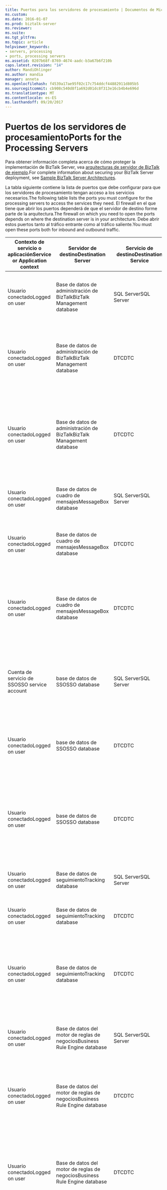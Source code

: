 ```yaml
---
title: Puertos para los servidores de procesamiento | Documentos de Microsoft
ms.custom: 
ms.date: 2016-01-07
ms.prod: biztalk-server
ms.reviewer: 
ms.suite: 
ms.tgt_pltfrm: 
ms.topic: article
helpviewer_keywords:
- servers, processing
- ports, processing servers
ms.assetid: 0207b68f-8769-4674-aadc-b3a67b6f210b
caps.latest.revision: "14"
author: MandiOhlinger
ms.author: mandia
manager: anneta
ms.openlocfilehash: f4539a17ae95f02c17c754ddcf44882911d805b5
ms.sourcegitcommit: cb908c540d8f1a692d01dc8f313e16cb4b4e696d
ms.translationtype: MT
ms.contentlocale: es-ES
ms.lasthandoff: 09/20/2017
---
```

# <a name="ports-for-the-processing-servers"></a><span data-ttu-id="11182-102">Puertos de los servidores de procesamiento</span><span class="sxs-lookup"><span data-stu-id="11182-102">Ports for the Processing Servers</span></span>
<span data-ttu-id="11182-103">Para obtener información completa acerca de cómo proteger la implementación de BizTalk Server, vea [arquitecturas de servidor de BizTalk de ejemplo](../core/sample-biztalk-server-architectures.md).</span><span class="sxs-lookup"><span data-stu-id="11182-103">For complete information about securing your BizTalk Server deployment, see [Sample BizTalk Server Architectures](../core/sample-biztalk-server-architectures.md).</span></span>  
  
 <span data-ttu-id="11182-104">La tabla siguiente contiene la lista de puertos que debe configurar para que los servidores de procesamiento tengan acceso a los servicios necesarios.</span><span class="sxs-lookup"><span data-stu-id="11182-104">The following table lists the ports you must configure for the processing servers to access the services they need.</span></span> <span data-ttu-id="11182-105">El firewall en el que tiene que abrir los puertos dependerá de que el servidor de destino forme parte de la arquitectura.</span><span class="sxs-lookup"><span data-stu-id="11182-105">The firewall on which you need to open the ports depends on where the destination server is in your architecture.</span></span> <span data-ttu-id="11182-106">Debe abrir estos puertos tanto al tráfico entrante como al tráfico saliente.</span><span class="sxs-lookup"><span data-stu-id="11182-106">You must open these ports both for inbound and outbound traffic.</span></span>  
  
|<span data-ttu-id="11182-107">Contexto de servicio o aplicación</span><span class="sxs-lookup"><span data-stu-id="11182-107">Service or Application context</span></span>|<span data-ttu-id="11182-108">Servidor de destino</span><span class="sxs-lookup"><span data-stu-id="11182-108">Destination Server</span></span>|<span data-ttu-id="11182-109">Servicio de destino</span><span class="sxs-lookup"><span data-stu-id="11182-109">Destination Service</span></span>|<span data-ttu-id="11182-110">Puerto</span><span class="sxs-lookup"><span data-stu-id="11182-110">Port</span></span>|<span data-ttu-id="11182-111">Protocolo</span><span class="sxs-lookup"><span data-stu-id="11182-111">Protocol</span></span>|<span data-ttu-id="11182-112">Razón</span><span class="sxs-lookup"><span data-stu-id="11182-112">Reason</span></span>|  
|------------------------------------|------------------------|-------------------------|----------|--------------|------------|  
|<span data-ttu-id="11182-113">Usuario conectado</span><span class="sxs-lookup"><span data-stu-id="11182-113">Logged on user</span></span>|<span data-ttu-id="11182-114">Base de datos de administración de BizTalk</span><span class="sxs-lookup"><span data-stu-id="11182-114">BizTalk Management database</span></span>|<span data-ttu-id="11182-115">SQL Server</span><span class="sxs-lookup"><span data-stu-id="11182-115">SQL Server</span></span>|<span data-ttu-id="11182-116">1433</span><span class="sxs-lookup"><span data-stu-id="11182-116">1433</span></span>|<span data-ttu-id="11182-117">TCP</span><span class="sxs-lookup"><span data-stu-id="11182-117">TCP</span></span>|<span data-ttu-id="11182-118">Crear y configurar la base de datos de administración de BizTalk</span><span class="sxs-lookup"><span data-stu-id="11182-118">To create and configure the BizTalk Management database</span></span>|  
|<span data-ttu-id="11182-119">Usuario conectado</span><span class="sxs-lookup"><span data-stu-id="11182-119">Logged on user</span></span>|<span data-ttu-id="11182-120">Base de datos de administración de BizTalk</span><span class="sxs-lookup"><span data-stu-id="11182-120">BizTalk Management database</span></span>|<span data-ttu-id="11182-121">DTC</span><span class="sxs-lookup"><span data-stu-id="11182-121">DTC</span></span>|<span data-ttu-id="11182-122">135</span><span class="sxs-lookup"><span data-stu-id="11182-122">135</span></span>|<span data-ttu-id="11182-123">TCP</span><span class="sxs-lookup"><span data-stu-id="11182-123">TCP</span></span>|<span data-ttu-id="11182-124">Transacción de conexión a SQL Server para crear, configurar y actualizar la base de datos</span><span class="sxs-lookup"><span data-stu-id="11182-124">Transacted connection to SQL Server to create, configure, and update the database</span></span>|  
|<span data-ttu-id="11182-125">Usuario conectado</span><span class="sxs-lookup"><span data-stu-id="11182-125">Logged on user</span></span>|<span data-ttu-id="11182-126">Base de datos de administración de BizTalk</span><span class="sxs-lookup"><span data-stu-id="11182-126">BizTalk Management database</span></span>|<span data-ttu-id="11182-127">DTC</span><span class="sxs-lookup"><span data-stu-id="11182-127">DTC</span></span>|<span data-ttu-id="11182-128">50000-50200</span><span class="sxs-lookup"><span data-stu-id="11182-128">50000-50200</span></span>|<span data-ttu-id="11182-129">TCP</span><span class="sxs-lookup"><span data-stu-id="11182-129">TCP</span></span>|<span data-ttu-id="11182-130">Puertos RPC secundarios **Nota:** puede que necesite abrir más puertos RPC secundarios según la carga del servidor.</span><span class="sxs-lookup"><span data-stu-id="11182-130">Secondary RPC ports **Note:**  You may need to open more secondary RPC ports depending on your server load.</span></span>|  
|<span data-ttu-id="11182-131">Usuario conectado</span><span class="sxs-lookup"><span data-stu-id="11182-131">Logged on user</span></span>|<span data-ttu-id="11182-132">Base de datos de cuadro de mensajes</span><span class="sxs-lookup"><span data-stu-id="11182-132">MessageBox database</span></span>|<span data-ttu-id="11182-133">SQL Server</span><span class="sxs-lookup"><span data-stu-id="11182-133">SQL Server</span></span>|<span data-ttu-id="11182-134">1433</span><span class="sxs-lookup"><span data-stu-id="11182-134">1433</span></span>|<span data-ttu-id="11182-135">TCP</span><span class="sxs-lookup"><span data-stu-id="11182-135">TCP</span></span>|<span data-ttu-id="11182-136">Crear y configurar la base de datos de cuadro de mensajes</span><span class="sxs-lookup"><span data-stu-id="11182-136">To create and configure the MessageBox database</span></span>|  
|<span data-ttu-id="11182-137">Usuario conectado</span><span class="sxs-lookup"><span data-stu-id="11182-137">Logged on user</span></span>|<span data-ttu-id="11182-138">Base de datos de cuadro de mensajes</span><span class="sxs-lookup"><span data-stu-id="11182-138">MessageBox database</span></span>|<span data-ttu-id="11182-139">DTC</span><span class="sxs-lookup"><span data-stu-id="11182-139">DTC</span></span>|<span data-ttu-id="11182-140">135</span><span class="sxs-lookup"><span data-stu-id="11182-140">135</span></span>|<span data-ttu-id="11182-141">TCP</span><span class="sxs-lookup"><span data-stu-id="11182-141">TCP</span></span>|<span data-ttu-id="11182-142">Transacción de conexión a SQL Server para crear el host</span><span class="sxs-lookup"><span data-stu-id="11182-142">Transacted connection to SQL Server to create the host</span></span>|  
|<span data-ttu-id="11182-143">Usuario conectado</span><span class="sxs-lookup"><span data-stu-id="11182-143">Logged on user</span></span>|<span data-ttu-id="11182-144">Base de datos de cuadro de mensajes</span><span class="sxs-lookup"><span data-stu-id="11182-144">MessageBox database</span></span>|<span data-ttu-id="11182-145">DTC</span><span class="sxs-lookup"><span data-stu-id="11182-145">DTC</span></span>|<span data-ttu-id="11182-146">50000-50200</span><span class="sxs-lookup"><span data-stu-id="11182-146">50000-50200</span></span>|<span data-ttu-id="11182-147">TCP</span><span class="sxs-lookup"><span data-stu-id="11182-147">TCP</span></span>|<span data-ttu-id="11182-148">Puertos RPC secundarios **Nota:** puede que necesite abrir más puertos RPC secundarios según la carga del servidor.</span><span class="sxs-lookup"><span data-stu-id="11182-148">Secondary RPC ports **Note:**  You may need to open more secondary RPC ports depending on your server load.</span></span>|  
|<span data-ttu-id="11182-149">Cuenta de servicio de SSO</span><span class="sxs-lookup"><span data-stu-id="11182-149">SSO service account</span></span>|<span data-ttu-id="11182-150">base de datos de SSO</span><span class="sxs-lookup"><span data-stu-id="11182-150">SSO database</span></span>|<span data-ttu-id="11182-151">SQL Server</span><span class="sxs-lookup"><span data-stu-id="11182-151">SQL Server</span></span>|<span data-ttu-id="11182-152">1433</span><span class="sxs-lookup"><span data-stu-id="11182-152">1433</span></span>|<span data-ttu-id="11182-153">TCP</span><span class="sxs-lookup"><span data-stu-id="11182-153">TCP</span></span>|<span data-ttu-id="11182-154">Para que el inicio de sesión único (SSO) empresarial se conecte a la base de datos de SSO</span><span class="sxs-lookup"><span data-stu-id="11182-154">For the Enterprise Single Sign-On service to connect to the SSO database</span></span>|  
|<span data-ttu-id="11182-155">Usuario conectado</span><span class="sxs-lookup"><span data-stu-id="11182-155">Logged on user</span></span>|<span data-ttu-id="11182-156">base de datos de SSO</span><span class="sxs-lookup"><span data-stu-id="11182-156">SSO database</span></span>|<span data-ttu-id="11182-157">DTC</span><span class="sxs-lookup"><span data-stu-id="11182-157">DTC</span></span>|<span data-ttu-id="11182-158">135</span><span class="sxs-lookup"><span data-stu-id="11182-158">135</span></span>|<span data-ttu-id="11182-159">TCP</span><span class="sxs-lookup"><span data-stu-id="11182-159">TCP</span></span>|<span data-ttu-id="11182-160">Transacción de conexión a SQL Server para conectarse a la base de datos de SSO</span><span class="sxs-lookup"><span data-stu-id="11182-160">Transacted connection to SQL Server to connect to the SSO database</span></span>|  
|<span data-ttu-id="11182-161">Usuario conectado</span><span class="sxs-lookup"><span data-stu-id="11182-161">Logged on user</span></span>|<span data-ttu-id="11182-162">base de datos de SSO</span><span class="sxs-lookup"><span data-stu-id="11182-162">SSO database</span></span>|<span data-ttu-id="11182-163">DTC</span><span class="sxs-lookup"><span data-stu-id="11182-163">DTC</span></span>|<span data-ttu-id="11182-164">50000-50200</span><span class="sxs-lookup"><span data-stu-id="11182-164">50000-50200</span></span>|<span data-ttu-id="11182-165">TCP</span><span class="sxs-lookup"><span data-stu-id="11182-165">TCP</span></span>|<span data-ttu-id="11182-166">Puertos RPC secundarios **Nota:** puede que necesite abrir más puertos RPC secundarios según la carga del servidor.</span><span class="sxs-lookup"><span data-stu-id="11182-166">Secondary RPC ports **Note:**  You may need to open more secondary RPC ports depending on your server load.</span></span>|  
|<span data-ttu-id="11182-167">Usuario conectado</span><span class="sxs-lookup"><span data-stu-id="11182-167">Logged on user</span></span>|<span data-ttu-id="11182-168">Base de datos de seguimiento</span><span class="sxs-lookup"><span data-stu-id="11182-168">Tracking database</span></span>|<span data-ttu-id="11182-169">SQL Server</span><span class="sxs-lookup"><span data-stu-id="11182-169">SQL Server</span></span>|<span data-ttu-id="11182-170">1433</span><span class="sxs-lookup"><span data-stu-id="11182-170">1433</span></span>|<span data-ttu-id="11182-171">TCP</span><span class="sxs-lookup"><span data-stu-id="11182-171">TCP</span></span>|<span data-ttu-id="11182-172">Crear y configurar la base de datos de seguimiento</span><span class="sxs-lookup"><span data-stu-id="11182-172">To create and configure the Tracking database</span></span>|  
|<span data-ttu-id="11182-173">Usuario conectado</span><span class="sxs-lookup"><span data-stu-id="11182-173">Logged on user</span></span>|<span data-ttu-id="11182-174">Base de datos de seguimiento</span><span class="sxs-lookup"><span data-stu-id="11182-174">Tracking database</span></span>|<span data-ttu-id="11182-175">DTC</span><span class="sxs-lookup"><span data-stu-id="11182-175">DTC</span></span>|<span data-ttu-id="11182-176">135</span><span class="sxs-lookup"><span data-stu-id="11182-176">135</span></span>|<span data-ttu-id="11182-177">TCP</span><span class="sxs-lookup"><span data-stu-id="11182-177">TCP</span></span>|<span data-ttu-id="11182-178">Transacción de conexión a SQL Server</span><span class="sxs-lookup"><span data-stu-id="11182-178">Transacted connection to SQL Server</span></span>|  
|<span data-ttu-id="11182-179">Usuario conectado</span><span class="sxs-lookup"><span data-stu-id="11182-179">Logged on user</span></span>|<span data-ttu-id="11182-180">Base de datos de seguimiento</span><span class="sxs-lookup"><span data-stu-id="11182-180">Tracking database</span></span>|<span data-ttu-id="11182-181">DTC</span><span class="sxs-lookup"><span data-stu-id="11182-181">DTC</span></span>|<span data-ttu-id="11182-182">50000-50200</span><span class="sxs-lookup"><span data-stu-id="11182-182">50000-50200</span></span>|<span data-ttu-id="11182-183">TCP</span><span class="sxs-lookup"><span data-stu-id="11182-183">TCP</span></span>|<span data-ttu-id="11182-184">Puertos RPC secundarios **Nota:** puede que necesite abrir más puertos RPC secundarios según la carga del servidor.</span><span class="sxs-lookup"><span data-stu-id="11182-184">Secondary RPC ports **Note:**  You may need to open more secondary RPC ports depending on your server load.</span></span>|  
|<span data-ttu-id="11182-185">Usuario conectado</span><span class="sxs-lookup"><span data-stu-id="11182-185">Logged on user</span></span>|<span data-ttu-id="11182-186">Base de datos del motor de reglas de negocios</span><span class="sxs-lookup"><span data-stu-id="11182-186">Business Rule Engine database</span></span>|<span data-ttu-id="11182-187">SQL Server</span><span class="sxs-lookup"><span data-stu-id="11182-187">SQL Server</span></span>|<span data-ttu-id="11182-188">1433</span><span class="sxs-lookup"><span data-stu-id="11182-188">1433</span></span>|<span data-ttu-id="11182-189">TCP</span><span class="sxs-lookup"><span data-stu-id="11182-189">TCP</span></span>|<span data-ttu-id="11182-190">Crear y configurar la base de datos del motor de reglas de negocios</span><span class="sxs-lookup"><span data-stu-id="11182-190">To create and configure the Business Rule Engine database</span></span>|  
|<span data-ttu-id="11182-191">Usuario conectado</span><span class="sxs-lookup"><span data-stu-id="11182-191">Logged on user</span></span>|<span data-ttu-id="11182-192">Base de datos del motor de reglas de negocios</span><span class="sxs-lookup"><span data-stu-id="11182-192">Business Rule Engine database</span></span>|<span data-ttu-id="11182-193">DTC</span><span class="sxs-lookup"><span data-stu-id="11182-193">DTC</span></span>|<span data-ttu-id="11182-194">135</span><span class="sxs-lookup"><span data-stu-id="11182-194">135</span></span>|<span data-ttu-id="11182-195">TCP</span><span class="sxs-lookup"><span data-stu-id="11182-195">TCP</span></span>|<span data-ttu-id="11182-196">Transacción de conexión a SQL Server para crear, configurar y actualizar la base de datos</span><span class="sxs-lookup"><span data-stu-id="11182-196">Transacted connection to SQL Server to create, configure, and update the database</span></span>|  
|<span data-ttu-id="11182-197">Usuario conectado</span><span class="sxs-lookup"><span data-stu-id="11182-197">Logged on user</span></span>|<span data-ttu-id="11182-198">Base de datos del motor de reglas de negocios</span><span class="sxs-lookup"><span data-stu-id="11182-198">Business Rule Engine database</span></span>|<span data-ttu-id="11182-199">DTC</span><span class="sxs-lookup"><span data-stu-id="11182-199">DTC</span></span>|<span data-ttu-id="11182-200">50000-50200</span><span class="sxs-lookup"><span data-stu-id="11182-200">50000-50200</span></span>|<span data-ttu-id="11182-201">TCP</span><span class="sxs-lookup"><span data-stu-id="11182-201">TCP</span></span>|<span data-ttu-id="11182-202">Puertos RPC secundarios **Nota:** puede que necesite abrir más puertos RPC secundarios según la carga del servidor.</span><span class="sxs-lookup"><span data-stu-id="11182-202">Secondary RPC ports **Note:**  You may need to open more secondary RPC ports depending on your server load.</span></span>|  
|<span data-ttu-id="11182-203">Usuario conectado</span><span class="sxs-lookup"><span data-stu-id="11182-203">Logged on user</span></span>|<span data-ttu-id="11182-204">Base de datos de análisis de BAM</span><span class="sxs-lookup"><span data-stu-id="11182-204">BAM Analysis database</span></span>|<span data-ttu-id="11182-205">OLAP</span><span class="sxs-lookup"><span data-stu-id="11182-205">OLAP</span></span>|<span data-ttu-id="11182-206">2393</span><span class="sxs-lookup"><span data-stu-id="11182-206">2393</span></span>|<span data-ttu-id="11182-207">TCP</span><span class="sxs-lookup"><span data-stu-id="11182-207">TCP</span></span>|<span data-ttu-id="11182-208">Para actualizar y recuperar información de la base de datos de análisis de SAE</span><span class="sxs-lookup"><span data-stu-id="11182-208">To update and retrieve information from the BAM Analysis database</span></span>|  
|<span data-ttu-id="11182-209">Usuario conectado</span><span class="sxs-lookup"><span data-stu-id="11182-209">Logged on user</span></span>|<span data-ttu-id="11182-210">Base de datos de análisis de BAM</span><span class="sxs-lookup"><span data-stu-id="11182-210">BAM Analysis database</span></span>|<span data-ttu-id="11182-211">Sistema de archivos de servidor OLAP</span><span class="sxs-lookup"><span data-stu-id="11182-211">OLAP Server File system</span></span>|<span data-ttu-id="11182-212">445</span><span class="sxs-lookup"><span data-stu-id="11182-212">445</span></span>|<span data-ttu-id="11182-213">TCP</span><span class="sxs-lookup"><span data-stu-id="11182-213">TCP</span></span>|<span data-ttu-id="11182-214">Para crear el archivo de datos OLAP (.mdb) en el equipo remoto</span><span class="sxs-lookup"><span data-stu-id="11182-214">To create the OLAP data file (.mdb) on the remote computer</span></span>|  
|<span data-ttu-id="11182-215">Usuario conectado</span><span class="sxs-lookup"><span data-stu-id="11182-215">Logged on user</span></span>|<span data-ttu-id="11182-216">Base de datos de análisis de BAM</span><span class="sxs-lookup"><span data-stu-id="11182-216">BAM Analysis database</span></span>|<span data-ttu-id="11182-217">OLAP</span><span class="sxs-lookup"><span data-stu-id="11182-217">OLAP</span></span>|<span data-ttu-id="11182-218">2725</span><span class="sxs-lookup"><span data-stu-id="11182-218">2725</span></span>|<span data-ttu-id="11182-219">TCP</span><span class="sxs-lookup"><span data-stu-id="11182-219">TCP</span></span>|<span data-ttu-id="11182-220">Para la recuperación de datos para el análisis (informes de tabla dinámica)</span><span class="sxs-lookup"><span data-stu-id="11182-220">For data retrieval for analysis (PivotTable reports)</span></span>|  
|<span data-ttu-id="11182-221">Usuario conectado</span><span class="sxs-lookup"><span data-stu-id="11182-221">Logged on user</span></span>|<span data-ttu-id="11182-222">Base de datos de análisis de BizTalk</span><span class="sxs-lookup"><span data-stu-id="11182-222">BizTalk Analysis database</span></span>|<span data-ttu-id="11182-223">OLAP</span><span class="sxs-lookup"><span data-stu-id="11182-223">OLAP</span></span>|<span data-ttu-id="11182-224">2393</span><span class="sxs-lookup"><span data-stu-id="11182-224">2393</span></span>|<span data-ttu-id="11182-225">TCP</span><span class="sxs-lookup"><span data-stu-id="11182-225">TCP</span></span>|<span data-ttu-id="11182-226">Para crear y configurar la base de datos de análisis de BizTalk **Nota:** los servidores de procesamiento necesitan para conectarse a esta base de datos sólo cuando se ejecuta el Administrador de configuración de BizTalk.</span><span class="sxs-lookup"><span data-stu-id="11182-226">To create and configure the BizTalk Analysis database **Note:**  The processing servers need to connect to this database only when you run the BizTalk Configuration Manager.</span></span>|  
|<span data-ttu-id="11182-227">Usuario conectado</span><span class="sxs-lookup"><span data-stu-id="11182-227">Logged on user</span></span>|<span data-ttu-id="11182-228">Base de datos de análisis de BizTalk</span><span class="sxs-lookup"><span data-stu-id="11182-228">BizTalk Analysis database</span></span>|<span data-ttu-id="11182-229">Sistema de archivos de servidor OLAP</span><span class="sxs-lookup"><span data-stu-id="11182-229">OLAP Server File system</span></span>|<span data-ttu-id="11182-230">445</span><span class="sxs-lookup"><span data-stu-id="11182-230">445</span></span>|<span data-ttu-id="11182-231">TCP</span><span class="sxs-lookup"><span data-stu-id="11182-231">TCP</span></span>|<span data-ttu-id="11182-232">Para crear el archivo de datos OLAP (.mdb) en el equipo remoto **Nota:** los servidores de procesamiento necesitan para conectarse a esta base de datos sólo cuando se ejecuta el Administrador de configuración de BizTalk.</span><span class="sxs-lookup"><span data-stu-id="11182-232">To create the OLAP data file (.mdb) on the remote computer **Note:**  The processing servers need to connect to this database only when you run the BizTalk Configuration Manager.</span></span>|  
|<span data-ttu-id="11182-233">Usuario conectado</span><span class="sxs-lookup"><span data-stu-id="11182-233">Logged on user</span></span>|<span data-ttu-id="11182-234">Base de datos de análisis de BizTalk</span><span class="sxs-lookup"><span data-stu-id="11182-234">BizTalk Analysis database</span></span>|<span data-ttu-id="11182-235">OLAP</span><span class="sxs-lookup"><span data-stu-id="11182-235">OLAP</span></span>|<span data-ttu-id="11182-236">2725</span><span class="sxs-lookup"><span data-stu-id="11182-236">2725</span></span>|<span data-ttu-id="11182-237">TCP</span><span class="sxs-lookup"><span data-stu-id="11182-237">TCP</span></span>|<span data-ttu-id="11182-238">Crear y configurar la base de datos y recuperar datos para el análisis (informes de tabla dinámica)</span><span class="sxs-lookup"><span data-stu-id="11182-238">To create and configure the database, and to retrieve data for analysis (PivotTable reports)</span></span>|  
|<span data-ttu-id="11182-239">Cuenta de servicio de inicio de sesión único (SSO)</span><span class="sxs-lookup"><span data-stu-id="11182-239">Single Sign-On service account</span></span>|<span data-ttu-id="11182-240">Servidor secreto principal</span><span class="sxs-lookup"><span data-stu-id="11182-240">Master secret server</span></span>|<span data-ttu-id="11182-241">RPC</span><span class="sxs-lookup"><span data-stu-id="11182-241">RPC</span></span>|<span data-ttu-id="11182-242">135</span><span class="sxs-lookup"><span data-stu-id="11182-242">135</span></span>|<span data-ttu-id="11182-243">TCP</span><span class="sxs-lookup"><span data-stu-id="11182-243">TCP</span></span>|<span data-ttu-id="11182-244">Transacción de conexión a SQL Server para que el servicio SSO se conecte al servidor secreto principal</span><span class="sxs-lookup"><span data-stu-id="11182-244">Transacted connection to SQL Server for the SSO service to connect to the master secret server</span></span>|  
|<span data-ttu-id="11182-245">Cuenta de servicio de inicio de sesión único (SSO)</span><span class="sxs-lookup"><span data-stu-id="11182-245">Single Sign-On service account</span></span>|<span data-ttu-id="11182-246">Servidor secreto principal</span><span class="sxs-lookup"><span data-stu-id="11182-246">Master secret server</span></span>|<span data-ttu-id="11182-247">RPC secundario</span><span class="sxs-lookup"><span data-stu-id="11182-247">Secondary RPC</span></span>|<span data-ttu-id="11182-248">50000-50200</span><span class="sxs-lookup"><span data-stu-id="11182-248">50000-50200</span></span>|<span data-ttu-id="11182-249">TCP</span><span class="sxs-lookup"><span data-stu-id="11182-249">TCP</span></span>|<span data-ttu-id="11182-250">Puertos RPC secundarios para que el servicio SSO se conecte al servidor secreto principal.</span><span class="sxs-lookup"><span data-stu-id="11182-250">Secondary RPC ports for the SSO service to connect to the master secret server.</span></span> <span data-ttu-id="11182-251">**Nota:** puede que necesite abrir más puertos RPC secundarios según la carga del servidor.</span><span class="sxs-lookup"><span data-stu-id="11182-251">**Note:**  You may need to open more secondary RPC ports depending on your server load.</span></span>|  
|<span data-ttu-id="11182-252">Cuenta de servicio de una instancia de host de BizTalk</span><span class="sxs-lookup"><span data-stu-id="11182-252">Service account for a BizTalk Host instance</span></span>|<span data-ttu-id="11182-253">Base de datos de cuadro de mensajes</span><span class="sxs-lookup"><span data-stu-id="11182-253">MessageBox database</span></span>|<span data-ttu-id="11182-254">SQL Server</span><span class="sxs-lookup"><span data-stu-id="11182-254">SQL Server</span></span>|<span data-ttu-id="11182-255">1433</span><span class="sxs-lookup"><span data-stu-id="11182-255">1433</span></span>|<span data-ttu-id="11182-256">TCP</span><span class="sxs-lookup"><span data-stu-id="11182-256">TCP</span></span>|<span data-ttu-id="11182-257">Actualizar y recuperar información de la base de datos durante las operaciones de tiempo de ejecución</span><span class="sxs-lookup"><span data-stu-id="11182-257">To update and retrieve information from the database during run time operations</span></span>|  
|<span data-ttu-id="11182-258">Cuenta de servicio de una instancia de host de BizTalk</span><span class="sxs-lookup"><span data-stu-id="11182-258">Service account for a BizTalk Host instance</span></span>|<span data-ttu-id="11182-259">Base de datos de administración de BizTalk</span><span class="sxs-lookup"><span data-stu-id="11182-259">BizTalk Management database</span></span>|<span data-ttu-id="11182-260">SQL Server</span><span class="sxs-lookup"><span data-stu-id="11182-260">SQL Server</span></span>|<span data-ttu-id="11182-261">1433</span><span class="sxs-lookup"><span data-stu-id="11182-261">1433</span></span>|<span data-ttu-id="11182-262">TCP</span><span class="sxs-lookup"><span data-stu-id="11182-262">TCP</span></span>|<span data-ttu-id="11182-263">Actualizar y recuperar información de la base de datos durante las operaciones de tiempo de ejecución</span><span class="sxs-lookup"><span data-stu-id="11182-263">To update and retrieve information from the database during run time operations</span></span>|  
|<span data-ttu-id="11182-264">Cuenta de servicio de una instancia de host de BizTalk</span><span class="sxs-lookup"><span data-stu-id="11182-264">Service account for a BizTalk Host instance</span></span>|<span data-ttu-id="11182-265">base de datos de SSO</span><span class="sxs-lookup"><span data-stu-id="11182-265">SSO database</span></span>|<span data-ttu-id="11182-266">SQL Server</span><span class="sxs-lookup"><span data-stu-id="11182-266">SQL Server</span></span>|<span data-ttu-id="11182-267">1433</span><span class="sxs-lookup"><span data-stu-id="11182-267">1433</span></span>|<span data-ttu-id="11182-268">TCP</span><span class="sxs-lookup"><span data-stu-id="11182-268">TCP</span></span>|<span data-ttu-id="11182-269">Actualizar y recuperar información de la base de datos durante las operaciones de tiempo de ejecución</span><span class="sxs-lookup"><span data-stu-id="11182-269">To update and retrieve information from the database during run time operations</span></span>|  
|<span data-ttu-id="11182-270">Cuenta de servicio de una instancia de host de BizTalk</span><span class="sxs-lookup"><span data-stu-id="11182-270">Service account for a BizTalk Host instance</span></span>|<span data-ttu-id="11182-271">Base de datos de seguimiento</span><span class="sxs-lookup"><span data-stu-id="11182-271">Tracking database</span></span>|<span data-ttu-id="11182-272">SQL Server</span><span class="sxs-lookup"><span data-stu-id="11182-272">SQL Server</span></span>|<span data-ttu-id="11182-273">1433</span><span class="sxs-lookup"><span data-stu-id="11182-273">1433</span></span>|<span data-ttu-id="11182-274">TCP</span><span class="sxs-lookup"><span data-stu-id="11182-274">TCP</span></span>|<span data-ttu-id="11182-275">Actualizar y recuperar información de la base de datos durante las operaciones de tiempo de ejecución</span><span class="sxs-lookup"><span data-stu-id="11182-275">To update and retrieve information from the database during run time operations</span></span>|  
  
## <a name="see-also"></a><span data-ttu-id="11182-276">Vea también</span><span class="sxs-lookup"><span data-stu-id="11182-276">See Also</span></span>  
 <span data-ttu-id="11182-277">[Convenciones de nomenclatura de servidores](../core/server-naming-conventions.md) </span><span class="sxs-lookup"><span data-stu-id="11182-277">[Server Naming Conventions](../core/server-naming-conventions.md) </span></span>  
 <span data-ttu-id="11182-278">[Recomendaciones de seguridad en tiempo de ejecución de BizTalk Server](../core/biztalk-server-runtime-security-recommendations.md) </span><span class="sxs-lookup"><span data-stu-id="11182-278">[BizTalk Server Runtime Security Recommendations](../core/biztalk-server-runtime-security-recommendations.md) </span></span>  
 <span data-ttu-id="11182-279">[Recomendaciones de seguridad de motor de reglas de negocios](../core/business-rule-engine-security-recommendations.md) </span><span class="sxs-lookup"><span data-stu-id="11182-279">[Business Rule Engine Security Recommendations](../core/business-rule-engine-security-recommendations.md) </span></span>  
 <span data-ttu-id="11182-280">[Arquitectura distribuida de gran tamaño con servicios de trabajadores de información](../core/large-distributed-architecture-with-information-worker-services.md) </span><span class="sxs-lookup"><span data-stu-id="11182-280">[Large Distributed Architecture with Information Worker Services](../core/large-distributed-architecture-with-information-worker-services.md) </span></span>  
 [<span data-ttu-id="11182-281">Puertos necesarios para el servidor BizTalk Server</span><span class="sxs-lookup"><span data-stu-id="11182-281">Required Ports for BizTalk Server</span></span>](../core/required-ports-for-biztalk-server.md)